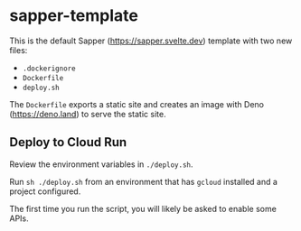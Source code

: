 # sapper-template

This is the default Sapper (https://sapper.svelte.dev) template with two new files:
* `.dockerignore`
* `Dockerfile`
* `deploy.sh`

The `Dockerfile` exports a static site and creates an image with Deno (https://deno.land) to serve the static site.

## Deploy to Cloud Run

Review the environment variables in `./deploy.sh`.

Run `sh ./deploy.sh` from an environment that has `gcloud` installed and a project configured.

The first time you run the script, you will likely be asked to enable some APIs.